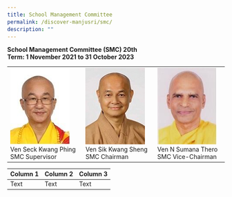 ```yaml
---
title: School Management Committee
permalink: /discover-manjusri/smc/
description: ""
---
```

**School Management Committee (SMC)
20th <br>Term: 1 November 2021 to 31 October 2023**



| | |  |
| -------- | -------- | -------- |
| ![Ven Seck Kwang Phing - SMC Supervisor](/images/Discover%20Manjusri/Smc/picture1.jpg) Ven Seck Kwang Phing<br>SMC Supervisor | ![](/images/Discover%20Manjusri/Smc/picture2.jpg) Ven Sik Kwang Sheng<br>SMC Chairman   | ![](/images/Discover%20Manjusri/Smc/picture3.jpg)Ven N Sumana Thero<br>SMC Vice-Chairman  |




| Column 1 | Column 2 | Column 3 |
| -------- | -------- | -------- |
| Text     | Text     | Text     |